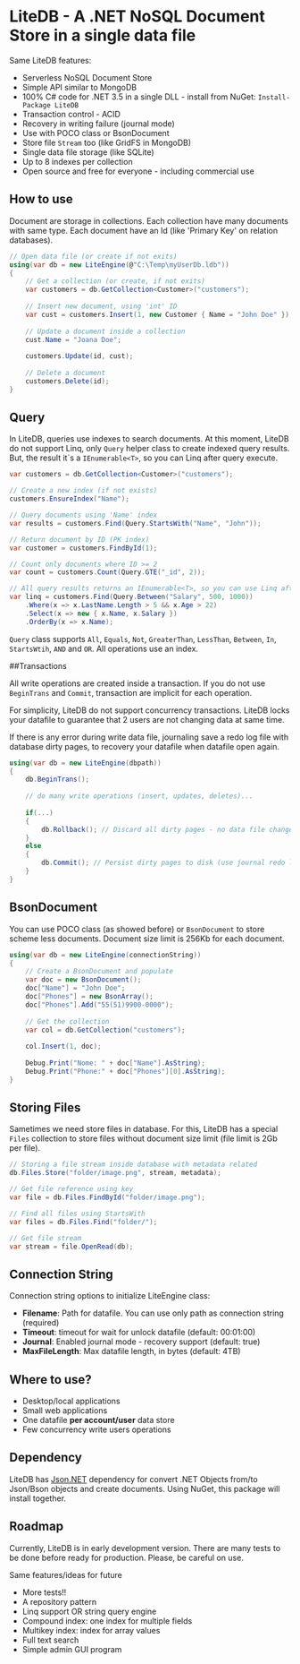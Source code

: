 # LiteDB - A .NET NoSQL Document Store in a single data file

Same LiteDB features:

- Serverless NoSQL Document Store
- Simple API similar to MongoDB
- 100% C# code for .NET 3.5 in a single DLL - install from NuGet: `Install-Package LiteDB`
- Transaction control - ACID
- Recovery in writing failure (journal mode)
- Use with POCO class or BsonDocument
- Store file `Stream` too (like GridFS in MongoDB)
- Single data file storage (like SQLite)
- Up to 8 indexes per collection
- Open source and free for everyone - including commercial use

## How to use

Document are storage in collections. Each collection have many documents with same type. Each document have an Id (like 'Primary Key' on relation databases).

```C#
// Open data file (or create if not exits)
using(var db = new LiteEngine(@"C:\Temp\myUserDb.ldb"))
{
    // Get a collection (or create, if not exits)
    var customers = db.GetCollection<Customer>("customers");
    
    // Insert new document, using 'int' ID 
    var cust = customers.Insert(1, new Customer { Name = "John Doe" });
    
    // Update a document inside a collection
    cust.Name = "Joana Doe";
    
    customers.Update(id, cust);
    
    // Delete a document
    customers.Delete(id);
}
```

## Query

In LiteDB, queries use indexes to search documents. At this moment, LiteDB do not support Linq, only `Query` helper class to create indexed query results. But, the result it´s a `IEnumerable<T>`, so you can Linq after query execute.

```C#
var customers = db.GetCollection<Customer>("customers");

// Create a new index (if not exists)
customers.EnsureIndex("Name");

// Query documents using 'Name' index
var results = customers.Find(Query.StartsWith("Name", "John"));

// Return document by ID (PK index)
var customer = customers.FindById(1);

// Count only documents where ID >= 2
var count = customers.Count(Query.GTE("_id", 2));

// All query results returns an IEnumerable<T>, so you can use Linq after
var linq = customers.Find(Query.Between("Salary", 500, 1000)) 
    .Where(x => x.LastName.Length > 5 && x.Age > 22)
    .Select(x => new { x.Name, x.Salary })
    .OrderBy(x => x.Name);
```

`Query` class supports `All`, `Equals`, `Not`, `GreaterThan`, `LessThan`, `Between`, `In`, `StartsWtih`, `AND` and `OR`. All operations use an index.

##Transactions

All write operations are created inside a transaction. If you do not use `BeginTrans` and `Commit`, transaction are implicit for each operation.

For simplicity, LiteDB do not support concurrency transactions. LiteDB locks your datafile to guarantee that 2 users are not changing data at same time.

If there is any error during write data file, journaling save a redo log file with database dirty pages, to recovery your datafile when datafile open again. 

```C#
using(var db = new LiteEngine(dbpath))
{
    db.BeginTrans();
    
    // do many write operations (insert, updates, deletes)...
    
    if(...)
    {
        db.Rollback(); // Discard all dirty pages - no data file changes
    }
    else
    {
        db.Commit(); // Persist dirty pages to disk (use journal redo log file)
    }
}
```

## BsonDocument

You can use POCO class (as showed before) or `BsonDocument` to store scheme less documents. Document size limit is 256Kb for each document.

```C#
using(var db = new LiteEngine(connectionString))
{
    // Create a BsonDocument and populate
    var doc = new BsonDocument();
    doc["Name"] = "John Doe";
    doc["Phones"] = new BsonArray();
    doc["Phones"].Add("55(51)9900-0000");
    
    // Get the collection
    var col = db.GetCollection("customers");
    
    col.Insert(1, doc);
    
    Debug.Print("Nome: " + doc["Name"].AsString);
    Debug.Print("Phone:" + doc["Phones"][0].AsString);
}
```

## Storing Files

Sametimes we need store files in database. For this, LiteDB has a special `Files` collection to store files without document size limit (file limit is 2Gb per file).

```C#
// Storing a file stream inside database with metadata related
db.Files.Store("folder/image.png", stream, metadata);

// Get file reference using key
var file = db.Files.FindById("folder/image.png");

// Find all files using StartsWith
var files = db.Files.Find("folder/");

// Get file stream
var stream = file.OpenRead(db);
```

## Connection String

Connection string options to initialize LiteEngine class:
- **Filename**: Path for datafile. You can use only path as connection string (required)
- **Timeout**: timeout for wait for unlock datafile (default: 00:01:00)
- **Journal**: Enabled journal mode - recovery support (default: true)
- **MaxFileLength**: Max datafile length, in bytes (default: 4TB)


## Where to use?

- Desktop/local applications
- Small web applications
- One datafile **per account/user** data store
- Few concurrency write users operations

## Dependency

LiteDB has [Json.NET](http://james.newtonking.com/json) dependency for convert .NET Objects from/to  Json/Bson objects and create documents. Using NuGet, this package will install together.

## Roadmap

Currently, LiteDB is in early development version. There are many tests to be done before ready for production. Please, be careful on use.

Same features/ideas for future

- More tests!!
- A repository pattern
- Linq support OR string query engine
- Compound index: one index for multiple fields
- Multikey index: index for array values
- Full text search
- Simple admin GUI program